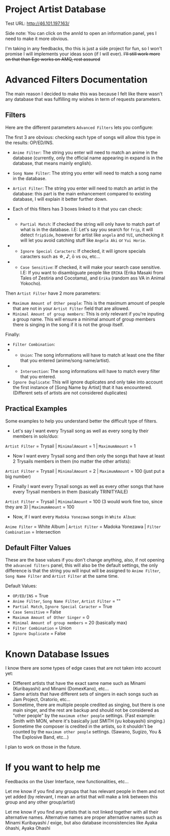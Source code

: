 # Project Artist Database

Test URL: http://46.101.197.163/

Side note: You can click on the annId to open an information panel, yes I need to make it more obvious.

I'm taking in any feedbacks, tho this is just a side project for fun, so I won't promise I will implements your ideas soon (if I will ever). ~~I'll still work more on that than Ege works on AMQ, rest assured~~

# Advanced Filters Documentation

The main reason I decided to make this was because I felt like there wasn't any database that was fulfilling my wishes in term of requests parameters. 

## Filters
Here are the different parameters `Advanced Filters` lets you configure:

The first 3 are obvious: checking each type of songs will allow this type in the results: OP/ED/INS.

- `Anime Filter`: The string you enter will need to match an anime in the database (currently, only the official name appearing in expand is in the database, that means mainly english).
- `Song Name Filter`: The string you enter will need to match a song name in the database.
- `Artist Filter`: The string you enter will need to match an artist in the database: this part is the main enhancement compared to existing database, I will explain it better further down.

- Each of this filters has 3 boxes linked to it that you can check:
- - `Partial Match`: If checked the string will only have to match part of what is in the database. I.E: Let's say you search for `frip`, it will detect `fripSide`, however for artist like `angela` and `YUI`, unchecking it will let you avoid catching stuff like `Angela Aki` or `Yui Horie`.
- - `Ignore Special Caracters`: If checked, it will ignore specials caracters such as ☆, ♪, ō vs ou, etc...
- - `Case Sensitive`: If checked, it will make your search case sensitive. I.E: If you want to disambiguate people like `ERIKA` (Erika Masaki from Tales of Zestiria and Cocotama), and `Erika` (random ass VA in Animal Yokocho).

Then `Artist Filter` have 2 more parameters: 
- `Maximum Amount of Other people`: This is the maximum amount of people that are not in your `Artist Filter` field that are allowed.
- `Minimal Amount of group members`: This is only relevant if you're inputing a group name. This will ensure a minimal amount of group members there is singing in the song if it is not the group itself.

Finally:
- `Filter Combination`:
- - `Union`: The song informations will have to match at least one the filter that you entered (anime/song name/artist).
- - `Intersection`: The song informations will have to match every filter that you entered.
- `Ignore Duplicate`: This will ignore duplicates and only take into account the first instance of [Song Name by Artist] that it has encountered. (Different sets of artists are not considered duplicates)

## Practical Examples
Some examples to help you understand better the difficult type of filters.

- Let's say I want every Trysail song as well as every song by their members in solo/duo:

`Artist Filter` = Trysail | `MinimalAmount` = 1 | `MaximumAmount` = 1

- Now I want every Trysail song and then only the songs that have at least 2 Trysails members in them (no matter the other artists):

`Artist Filter` = Trysail | `MinimalAmount` = 2 | `MaximumAmount` = 100 (just put a big number)

- Finally I want every Trysail songs as well as every other songs that have every Trysail members in them (basically TRINITYAiLE)

`Artist Filter` = Trysail | `MinimalAmount` = 100 (3 would work fine too, since they are 3) | `MaximumAmount` = 100

- Now, if I want every `Madoka Yonezawa` songs in `White Album`:
  
`Anime Filter` = White Album | `Artist Filter` = Madoka Yonezawa | `Filter Combination` = Intersection


## Default Filter Values

These are the base values if you don't change anything, also, if not opening the `advanced filters` panel, this will also be the default settings, the only difference is that the string you will input will be assigned to `Anime Filter`, `Song Name Filter` and `Artist Filter` at the same time.

Default Values:
- `OP/ED/INS` = True
- `Anime Filter`, `Song Name Filter`, `Artist Filter` = ""
- `Partial Match`, `Ignore Special Caracter` = True
- `Case Sensitive` = False
- `Maximum Amount of Other Singer` = 0
- `Minimal Amount of group members` = 20 (basically max)
- `Filter Combination` = Union
- `Ignore Duplicate` = False

# Known Database Issues

I know there are some types of edge cases that are not taken into account yet:
  
- Different artists that have the exact same name such as Minami (Kuribayashi) and Minami (DomexKano), etc...
- Same artists that have different sets of singers in each songs such as Jam Project, Oratorio, etc...
- Sometime, there are multiple people credited as singing, but there is one main singer, and the rest are backup and should not be considered as "other people" by the `maximum other people` settings. (Fast example: Smith with MON, where it's basically just SMITH (yu kobayashi) singing.)
- Sometime the composer is credited in the artists, so it shouldn't be counted by the `maximum other people` settings. (Sawano, Sugizo, You & The Explosive Band, etc...)
  
I plan to work on those in the future.

# If you want to help me

Feedbacks on the User Interface, new functionalities, etc...

Let me know if you find any groups that has relevant people in them and not yet added (by relevant, I mean an artist that will make a link between this group and any other group/artist)

Let me know if you find any artists that is not linked together with all their alternative names. Alternative names are proper alternative names such as Minami Kuribayashi / exige, but also database inconsistencies like Ayaka ōhashi, Ayaka Ohashi 